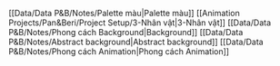 
[[Data/Data P&B/Notes/Palette màu|Palette màu]]
[[Animation Projects/Pan&Beri/Project Setup/3-Nhân vật|3-Nhân vật]]
[[Data/Data P&B/Notes/Phong cách Background|Background]]
[[Data/Data P&B/Notes/Abstract background|Abstract background]]
[[Data/Data P&B/Notes/Phong cách Animation|Phong cách Animation]]


